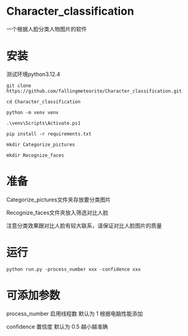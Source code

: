 # Character_classification

 一个根据人脸分类人物图片的软件

# 安装

测试环境python3.12.4

```
git clone https://github.com/fallingmeteorite/Character_classification.git

cd Character_classification

python -m venv venv

.\venv\Scripts\Activate.ps1

pip install -r requirements.txt

mkdir Categorize_pictures

mkdir Recognize_faces
```
# 准备
Categorize_pictures文件夹存放要分类图片

Recognize_faces文件夹放入筛选对比人脸

注意分类效果跟对比人脸有较大联系，请保证对比人脸图片的质量

# 运行

```
python run.py -process_number xxx -confidence xxx
```

# 可添加参数
process_number 启用线程数 默认为 1 根据电脑性能添加

confidence 置信度 默认为 0.5 越小越准确

